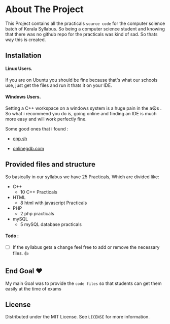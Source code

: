 # About The Project

This Project contains all the practicals `source code` for the computer science batch of Kerala Syllabus. So being a computer science student and knowing that there was no github repo for the practicals was kind of sad. So thats way this is created.

## Installation

#### Linux Users.

If you are on Ubuntu you should be fine because that's what our schools use, just get the files and run it thats it on your IDE.

#### Windows Users.

Setting a C++ workspace on a windows system is a huge pain in the a😩s . So what i recommend you do is, going online and finding an IDE is much more easy and will work perfectly fine.

Some good ones that i found :

- [cpp.sh](http://cpp.sh/)

- [onlinegdb.com](https://www.onlinegdb.com/online_c++_compiler)

## Provided files and structure

So basically in our syllabus we have 25 Practicals, Which are divided like:

- C++
  - 10 C++ Practicals
- HTML
  - 8 html with javascript Practicals
- PHP
  - 2 php practicals
- mySQL
  - 5 mySQL database practicals

#### Todo :

- [ ] If the syllabus gets a change feel free to add or remove the necessary files. 👍

## End Goal ❤️

My main Goal was to provide the `code files` so that students can get them easily at the time of exams

## License

Distributed under the MIT License. See `LICENSE` for more information.
